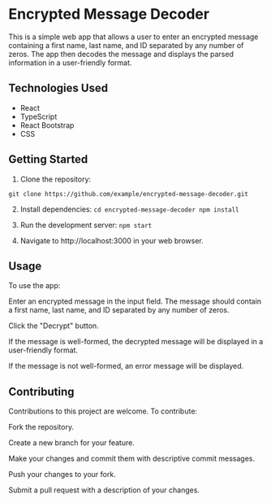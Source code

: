 # Encrypted Message Decoder

This is a simple web app that allows a user to enter an encrypted message containing a first name, last name, and ID separated by any number of zeros. The app then decodes the message and displays the parsed information in a user-friendly format.

## Technologies Used

- React
- TypeScript
- React Bootstrap
- CSS

## Getting Started

1. Clone the repository:

`git clone https://github.com/example/encrypted-message-decoder.git`

2. Install dependencies:
   `cd encrypted-message-decoder
npm install`

3. Run the development server:
   `npm start`

4. Navigate to http://localhost:3000 in your web browser.

## Usage

To use the app:

Enter an encrypted message in the input field. The message should contain a first name, last name, and ID separated by any number of zeros.

Click the "Decrypt" button.

If the message is well-formed, the decrypted message will be displayed in a user-friendly format.

If the message is not well-formed, an error message will be displayed.

## Contributing

Contributions to this project are welcome. To contribute:

Fork the repository.

Create a new branch for your feature.

Make your changes and commit them with descriptive commit messages.

Push your changes to your fork.

Submit a pull request with a description of your changes.
